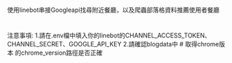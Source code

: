 #
使用linebot串接Googleapi找尋附近餐廳，以及爬蟲部落格資料推薦使用者餐廳 
#
注意事項: 
1.請在.env檔中填入你的linebot的CHANNEL_ACCESS_TOKEN、CHANNEL_SECRET、GOOGLE_API_KEY 
2.請確認blogdata中 # 取得chrome版本 的chrome_version路徑是否正確
